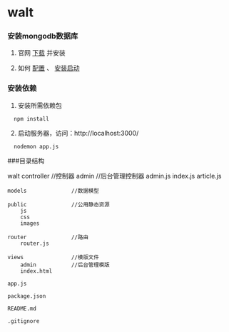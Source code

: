 # walt

### 安装mongodb数据库

1. 官网 [下载](https://www.mongodb.com/) 并安装

2. 如何 [配置](http://www.cnblogs.com/snake-hand/p/3172376.html) 、 [安装启动](http://www.cnblogs.com/lzrabbit/p/3682510.html)


### 安装依赖

1. 安装所需依赖包

```
  npm install
```

2. 启动服务器，访问：http://localhost:3000/

```
  nodemon app.js
```

###目录结构

walt
    controller          //控制器
        admin           //后台管理控制器
            admin.js
        index.js
        article.js

    models              //数据模型

    public              //公用静态资源
        js
        css
        images

    router              //路由
        router.js

    views               //模版文件
        admin           //后台管理模版
        index.html

    app.js

    package.json

    README.md

    .gitignore